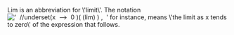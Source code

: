 Lim is an abbreviation for \\'limit\\'. The notation
!['  //underset(x  --\>  0 )(
(lim) ) ,  '](../dictionary/equation_images/2571.1..png) for instance,
means \\'the limit as x tends to zero\\' of the expression that follows.
